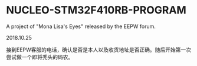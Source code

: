 # NUCLEO-STM32F410RB-PROGRAM
A project of "Mona Lisa's Eyes" released by the EEPW forum.

2018.10.25

接到EEPW客服的电话，确认是否是本人以及收货地址是否正确。随后开始第一次尝试做一个即将秃头的码农。
